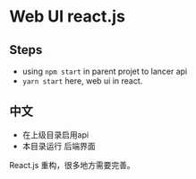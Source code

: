# Web UI react.js


## Steps

- using `npm start` in parent projet to lancer api
- `yarn start` here, web ui in react.

## 中文
- 在上级目录启用api
- 本目录运行 后端界面

React.js 重构，很多地方需要完善。